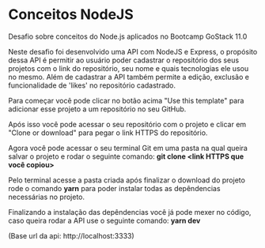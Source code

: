 # Conceitos NodeJS
Desafio sobre conceitos do Node.js aplicados no Bootcamp GoStack 11.0

Neste desafio foi desenvolvido uma API com NodeJS e Express, o propósito dessa API é permitir ao usuário poder cadastrar o repositório dos seus
projetos com o link do repositório, seu nome e quais tecnologias ele usou no mesmo. Além de cadastrar a API também permite a 
edição, exclusão e funcionalidade de 'likes' no repositório cadastrado. 

Para começar você pode clicar no botão acima "Use this template" para adicionar esse projeto a um repositório no seu GitHub.

Após isso você pode acessar o seu repositório com o projeto e clicar em "Clone or download" para pegar o link HTTPS do repositório. 

Agora você pode acessar o seu terminal Git em uma pasta na qual queira salvar o projeto e rodar o seguinte comando: **git clone <link HTTPS que você copiou>**

Pelo terminal acesse a pasta criada após finalizar o download do projeto rode o comando **yarn** para poder instalar todas as depêndencias 
necessárias no projeto. 

Finalizando a instalação das depêndencias você já pode mexer no código, caso queira rodar a API use o seguinte comando: **yarn dev**

(Base url da api: http://localhost:3333)
